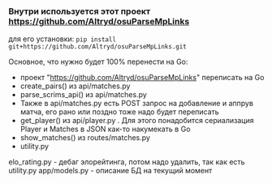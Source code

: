 ### Внутри используется этот проект https://github.com/Altryd/osuParseMpLinks 
для его установки:
`pip install git+https://github.com/Altryd/osuParseMpLinks.git`

Основное, что нужно будет 100% перенести на Go:
- проект "https://github.com/Altryd/osuParseMpLinks" переписать на Go
- create_pairs() из api/matches.py
- parse_scrims_api() из api/matches.py
- Также в api/matches.py есть POST запрос на добавление и аппрув матча, его рано или поздно тоже надо будет переписать
- get_player() из api/player.py . Для этого понадобится сериализация Player и Matches в JSON как-то накумекать в Go
- show_matches() из routes/matches.py
- utility.py

elo_rating.py - дебаг элорейтинга, потом надо удалить, так как есть utility.py
app/models.py - описание БД на текущий момент
